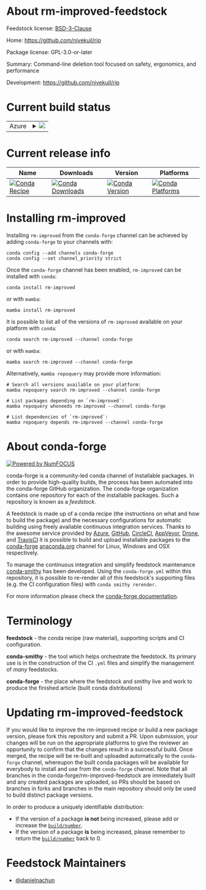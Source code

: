 About rm-improved-feedstock
===========================

Feedstock license: [BSD-3-Clause](https://github.com/conda-forge/rm-improved-feedstock/blob/main/LICENSE.txt)

Home: https://github.com/nivekuil/rip

Package license: GPL-3.0-or-later

Summary: Command-line deletion tool focused on safety, ergonomics, and performance

Development: https://github.com/nivekuil/rip

Current build status
====================


<table>
    
  <tr>
    <td>Azure</td>
    <td>
      <details>
        <summary>
          <a href="https://dev.azure.com/conda-forge/feedstock-builds/_build/latest?definitionId=24065&branchName=main">
            <img src="https://dev.azure.com/conda-forge/feedstock-builds/_apis/build/status/rm-improved-feedstock?branchName=main">
          </a>
        </summary>
        <table>
          <thead><tr><th>Variant</th><th>Status</th></tr></thead>
          <tbody><tr>
              <td>linux_64</td>
              <td>
                <a href="https://dev.azure.com/conda-forge/feedstock-builds/_build/latest?definitionId=24065&branchName=main">
                  <img src="https://dev.azure.com/conda-forge/feedstock-builds/_apis/build/status/rm-improved-feedstock?branchName=main&jobName=linux&configuration=linux%20linux_64_" alt="variant">
                </a>
              </td>
            </tr><tr>
              <td>osx_64</td>
              <td>
                <a href="https://dev.azure.com/conda-forge/feedstock-builds/_build/latest?definitionId=24065&branchName=main">
                  <img src="https://dev.azure.com/conda-forge/feedstock-builds/_apis/build/status/rm-improved-feedstock?branchName=main&jobName=osx&configuration=osx%20osx_64_" alt="variant">
                </a>
              </td>
            </tr>
          </tbody>
        </table>
      </details>
    </td>
  </tr>
</table>

Current release info
====================

| Name | Downloads | Version | Platforms |
| --- | --- | --- | --- |
| [![Conda Recipe](https://img.shields.io/badge/recipe-rm--improved-green.svg)](https://anaconda.org/conda-forge/rm-improved) | [![Conda Downloads](https://img.shields.io/conda/dn/conda-forge/rm-improved.svg)](https://anaconda.org/conda-forge/rm-improved) | [![Conda Version](https://img.shields.io/conda/vn/conda-forge/rm-improved.svg)](https://anaconda.org/conda-forge/rm-improved) | [![Conda Platforms](https://img.shields.io/conda/pn/conda-forge/rm-improved.svg)](https://anaconda.org/conda-forge/rm-improved) |

Installing rm-improved
======================

Installing `rm-improved` from the `conda-forge` channel can be achieved by adding `conda-forge` to your channels with:

```
conda config --add channels conda-forge
conda config --set channel_priority strict
```

Once the `conda-forge` channel has been enabled, `rm-improved` can be installed with `conda`:

```
conda install rm-improved
```

or with `mamba`:

```
mamba install rm-improved
```

It is possible to list all of the versions of `rm-improved` available on your platform with `conda`:

```
conda search rm-improved --channel conda-forge
```

or with `mamba`:

```
mamba search rm-improved --channel conda-forge
```

Alternatively, `mamba repoquery` may provide more information:

```
# Search all versions available on your platform:
mamba repoquery search rm-improved --channel conda-forge

# List packages depending on `rm-improved`:
mamba repoquery whoneeds rm-improved --channel conda-forge

# List dependencies of `rm-improved`:
mamba repoquery depends rm-improved --channel conda-forge
```


About conda-forge
=================

[![Powered by
NumFOCUS](https://img.shields.io/badge/powered%20by-NumFOCUS-orange.svg?style=flat&colorA=E1523D&colorB=007D8A)](https://numfocus.org)

conda-forge is a community-led conda channel of installable packages.
In order to provide high-quality builds, the process has been automated into the
conda-forge GitHub organization. The conda-forge organization contains one repository
for each of the installable packages. Such a repository is known as a *feedstock*.

A feedstock is made up of a conda recipe (the instructions on what and how to build
the package) and the necessary configurations for automatic building using freely
available continuous integration services. Thanks to the awesome service provided by
[Azure](https://azure.microsoft.com/en-us/services/devops/), [GitHub](https://github.com/),
[CircleCI](https://circleci.com/), [AppVeyor](https://www.appveyor.com/),
[Drone](https://cloud.drone.io/welcome), and [TravisCI](https://travis-ci.com/)
it is possible to build and upload installable packages to the
[conda-forge](https://anaconda.org/conda-forge) [anaconda.org](https://anaconda.org/)
channel for Linux, Windows and OSX respectively.

To manage the continuous integration and simplify feedstock maintenance
[conda-smithy](https://github.com/conda-forge/conda-smithy) has been developed.
Using the ``conda-forge.yml`` within this repository, it is possible to re-render all of
this feedstock's supporting files (e.g. the CI configuration files) with ``conda smithy rerender``.

For more information please check the [conda-forge documentation](https://conda-forge.org/docs/).

Terminology
===========

**feedstock** - the conda recipe (raw material), supporting scripts and CI configuration.

**conda-smithy** - the tool which helps orchestrate the feedstock.
                   Its primary use is in the construction of the CI ``.yml`` files
                   and simplify the management of *many* feedstocks.

**conda-forge** - the place where the feedstock and smithy live and work to
                  produce the finished article (built conda distributions)


Updating rm-improved-feedstock
==============================

If you would like to improve the rm-improved recipe or build a new
package version, please fork this repository and submit a PR. Upon submission,
your changes will be run on the appropriate platforms to give the reviewer an
opportunity to confirm that the changes result in a successful build. Once
merged, the recipe will be re-built and uploaded automatically to the
`conda-forge` channel, whereupon the built conda packages will be available for
everybody to install and use from the `conda-forge` channel.
Note that all branches in the conda-forge/rm-improved-feedstock are
immediately built and any created packages are uploaded, so PRs should be based
on branches in forks and branches in the main repository should only be used to
build distinct package versions.

In order to produce a uniquely identifiable distribution:
 * If the version of a package **is not** being increased, please add or increase
   the [``build/number``](https://docs.conda.io/projects/conda-build/en/latest/resources/define-metadata.html#build-number-and-string).
 * If the version of a package **is** being increased, please remember to return
   the [``build/number``](https://docs.conda.io/projects/conda-build/en/latest/resources/define-metadata.html#build-number-and-string)
   back to 0.

Feedstock Maintainers
=====================

* [@danielnachun](https://github.com/danielnachun/)

